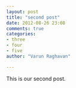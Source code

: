 ```yaml
---
layout: post
title: "second post"
date: 2012-08-26 23:08
comments: true
categories: 
- three
- four
- five
author: "Varun Raghavan"

---
```


This is our second post. 
